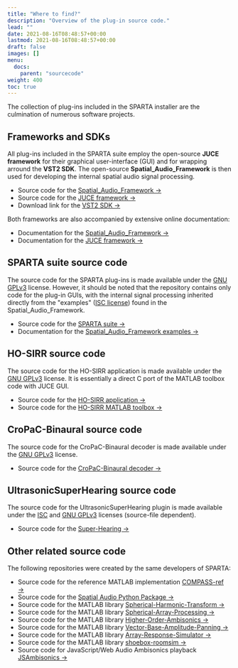 ```yaml
---
title: "Where to find?"
description: "Overview of the plug-in source code."
lead: ""
date: 2021-08-16T08:48:57+00:00
lastmod: 2021-08-16T08:48:57+00:00
draft: false
images: []
menu:
  docs:
    parent: "sourcecode"
weight: 400
toc: true
---
```


The collection of plug-ins included in the SPARTA installer are the culmination of numerous software projects.

## Frameworks and SDKs

All plug-ins included in the SPARTA suite employ the open-source **JUCE framework** for their graphical user-interface (GUI) and for wrapping arround the **VST2 SDK**. The open-source **Spatial_Audio_Framework** is then used for developing the internal spatial audio signal processing.

* Source code for the [Spatial_Audio_Framework →](https://github.com/leomccormack/Spatial_Audio_Framework)
* Source code for the [JUCE framework →](https://github.com/juce-framework/JUCE)
* Download link for the [VST2 SDK →](https://web.archive.org/web/20181016150224/https://download.steinberg.net/sdk_downloads/vstsdk3610_11_06_2018_build_37.zip)

Both frameworks are also accompanied by extensive online documentation:
* Documentation for the [Spatial_Audio_Framework →](https://leomccormack.github.io/Spatial_Audio_Framework)
* Documentation for the [JUCE framework →](https://docs.juce.com/master/modules.html)
 
## SPARTA suite source code

The source code for the SPARTA plug-ins is made available under the [GNU GPLv3](https://choosealicense.com/licenses/gpl-3.0/) license. However, it should be noted that the repository contains only code for the plug-in GUIs, with the internal signal processing inherited directly from the "examples" ([ISC license](https://choosealicense.com/licenses/isc/)) found in the Spatial_Audio_Framework.

* Source code for the [SPARTA suite →](https://github.com/leomccormack/SPARTA)
* Documentation for the [Spatial_Audio_Framework examples →](https://leomccormack.github.io/Spatial_Audio_Framework/examples.html)

## HO-SIRR source code

The source code for the HO-SIRR application is made available under the [GNU GPLv3](https://choosealicense.com/licenses/gpl-3.0/) license. It is essentially a direct C port of the MATLAB toolbox code with JUCE GUI.

* Source code for the [HO-SIRR application →](https://github.com/leomccormack/HO-SIRR-GUI)
* Source code for the [HO-SIRR MATLAB toolbox →](https://github.com/leomccormack/HO-SIRR)

## CroPaC-Binaural source code

The source code for the CroPaC-Binaural decoder is made available under the [GNU GPLv3](https://choosealicense.com/licenses/gpl-3.0/) license.

* Source code for the [CroPaC-Binaural decoder →](https://github.com/leomccormack/CroPaC-Binaural)

## UltrasonicSuperHearing source code

The source code for the UltrasonicSuperHearing plugin is made available under the [ISC](https://choosealicense.com/licenses/isc) and [GNU GPLv3](https://choosealicense.com/licenses/gpl-3.0/) licenses (source-file dependent).

* Source code for the [Super-Hearing →](https://github.com/leomccormack/Super-Hearing)

## Other related source code

The following repositories were created by the same developers of SPARTA:

* Source code for the reference MATLAB implementation [COMPASS-ref →](https://github.com/polarch/COMPASS-ref) 
* Source code for the [Spatial Audio Python Package →](https://github.com/chris-hld/spaudiopy)
* Source code for the MATLAB library [Spherical-Harmonic-Transform →](https://github.com/polarch/Spherical-Harmonic-Transform)
* Source code for the MATLAB library [Spherical-Array-Processing →](https://github.com/polarch/Spherical-Array-Processing)
* Source code for the MATLAB library [Higher-Order-Ambisonics →](https://github.com/polarch/Higher-Order-Ambisonics)
* Source code for the MATLAB library [Vector-Base-Amplitude-Panning →](https://github.com/polarch/Vector-Base-Amplitude-Panning)
* Source code for the MATLAB library [Array-Response-Simulator →](https://github.com/polarch/Array-Response-Simulator)
* Source code for the MATLAB library [shoebox-roomsim →](https://github.com/polarch/shoebox-roomsim)
* Source code for JavaScript/Web Audio Ambisonics playback [JSAmbisonics →](https://github.com/polarch/JSAmbisonics)